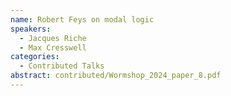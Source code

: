 ```yaml
---
name: Robert Feys on modal logic
speakers:
  - Jacques Riche
  - Max Cresswell
categories:
  - Contributed Talks
abstract: contributed/Wormshop_2024_paper_8.pdf
---
```


